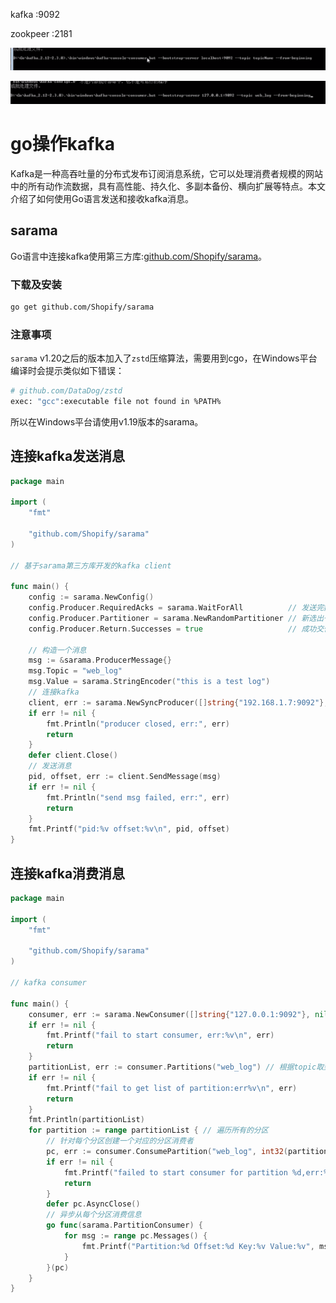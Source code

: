 kafka :9092

zookpeer :2181



![1570380228320](assets/1570380228320.png)

![1570380256357](assets/1570380256357.png)

# go操作kafka



Kafka是一种高吞吐量的分布式发布订阅消息系统，它可以处理消费者规模的网站中的所有动作流数据，具有高性能、持久化、多副本备份、横向扩展等特点。本文介绍了如何使用Go语言发送和接收kafka消息。

## sarama

Go语言中连接kafka使用第三方库:[github.com/Shopify/sarama](https://github.com/Shopify/sarama)。

### 下载及安装

```bash
go get github.com/Shopify/sarama
```

### 注意事项

`sarama` v1.20之后的版本加入了`zstd`压缩算法，需要用到cgo，在Windows平台编译时会提示类似如下错误：

```bash
# github.com/DataDog/zstd
exec: "gcc":executable file not found in %PATH%
```

所以在Windows平台请使用v1.19版本的sarama。

## 连接kafka发送消息

```go
package main

import (
	"fmt"

	"github.com/Shopify/sarama"
)

// 基于sarama第三方库开发的kafka client

func main() {
	config := sarama.NewConfig()
	config.Producer.RequiredAcks = sarama.WaitForAll          // 发送完数据需要leader和follow都确认
	config.Producer.Partitioner = sarama.NewRandomPartitioner // 新选出一个partition
	config.Producer.Return.Successes = true                   // 成功交付的消息将在success channel返回

	// 构造一个消息
	msg := &sarama.ProducerMessage{}
	msg.Topic = "web_log"
	msg.Value = sarama.StringEncoder("this is a test log")
	// 连接kafka
	client, err := sarama.NewSyncProducer([]string{"192.168.1.7:9092"}, config)
	if err != nil {
		fmt.Println("producer closed, err:", err)
		return
	}
	defer client.Close()
	// 发送消息
	pid, offset, err := client.SendMessage(msg)
	if err != nil {
		fmt.Println("send msg failed, err:", err)
		return
	}
	fmt.Printf("pid:%v offset:%v\n", pid, offset)
}
```

## 连接kafka消费消息

```go
package main

import (
	"fmt"

	"github.com/Shopify/sarama"
)

// kafka consumer

func main() {
	consumer, err := sarama.NewConsumer([]string{"127.0.0.1:9092"}, nil)
	if err != nil {
		fmt.Printf("fail to start consumer, err:%v\n", err)
		return
	}
	partitionList, err := consumer.Partitions("web_log") // 根据topic取到所有的分区
	if err != nil {
		fmt.Printf("fail to get list of partition:err%v\n", err)
		return
	}
	fmt.Println(partitionList)
	for partition := range partitionList { // 遍历所有的分区
		// 针对每个分区创建一个对应的分区消费者
		pc, err := consumer.ConsumePartition("web_log", int32(partition), sarama.OffsetNewest)
		if err != nil {
			fmt.Printf("failed to start consumer for partition %d,err:%v\n", partition, err)
			return
		}
		defer pc.AsyncClose()
		// 异步从每个分区消费信息
		go func(sarama.PartitionConsumer) {
			for msg := range pc.Messages() {
				fmt.Printf("Partition:%d Offset:%d Key:%v Value:%v", msg.Partition, msg.Offset, msg.Key, msg.Value)
			}
		}(pc)
	}
}
```